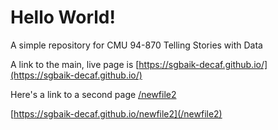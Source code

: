 # Hello World!
A simple repository for CMU 94-870 Telling Stories with Data

A link to the main, live page is [https://sgbaik-decaf.github.io/](https://sgbaik-decaf.github.io/)

Here's a link to a second page [/newfile2](/newfile2)

[https://sgbaik-decaf.github.io/newfile2](/newfile2)
